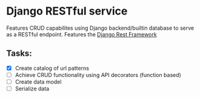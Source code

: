 # Django RESTful service

Features CRUD capabilites using Django backend/builtin database to serve as a RESTful endpoint. Features the [Django Rest Framework](https://www.django-rest-framework.org/) 

## Tasks:
* [x] Create catalog of url patterns
* [ ] Achieve CRUD functionality using API decorators (function based)
* [ ] Create data model
* [ ] Serialize data

